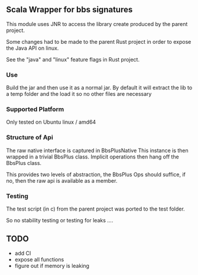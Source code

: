 ## Scala Wrapper for bbs signatures

This module uses JNR to access the library create produced by the parent project.

Some changes had to be made to the parent Rust project in order to expose the Java API on linux.

See the "java" and "linux" feature flags in Rust project.

### Use

Build the jar and then use it as a normal jar.
By default it will extract the lib to a temp folder and the load it so no other files are necessary

### Supported Platform

Only tested on Ubuntu linux / amd64

### Structure of Api

The raw native interface is captured in BbsPlusNative
This instance is then wrapped in a trivial BbsPlus class.
Implicit operations then hang off the BbsPlus class.

This provides two levels of abstraction, the BbsPlus Ops should suffice, if no, then the raw api is available as a member.

### Testing 

The test script (in c) from the parent project was ported to the test folder.

So no stability testing or testing for leaks .... 

## TODO
 - add CI
 - expose all functions
 - figure out if memory is leaking








